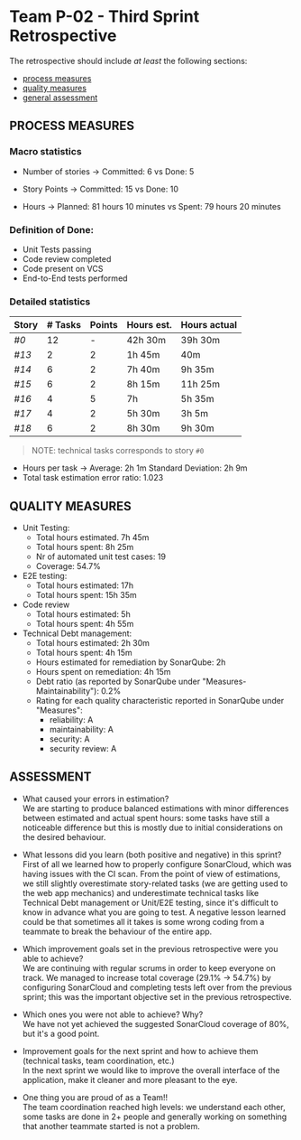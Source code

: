 
Team P-02 - Third Sprint Retrospective
=====================================

The retrospective should include _at least_ the following
sections:

- [process measures](#process-measures)
- [quality measures](#quality-measures)
- [general assessment](#assessment)

## PROCESS MEASURES 

### Macro statistics

- Number of stories → Committed: 6 vs Done: 5
- Story Points → Committed: 15 vs Done: 10

- Hours → Planned: 81 hours 10 minutes vs Spent: 79 hours 20 minutes

### Definition of Done:
 
- Unit Tests passing
- Code review completed
- Code present on VCS
- End-to-End tests performed

### Detailed statistics

| Story  | # Tasks | Points | Hours est. | Hours actual |
|--------|---------|--------|------------|--------------|
| _#0_   |    12   |    -   |  42h 30m  |     39h 30m  |
| _#13_   |    2    |    2   |   1h 45m  |      40m     |  
| _#14_   |    6    |    2   |   7h 40m   |    9h 35m    |
| _#15_   |    6    |    2   |  8h 15m    |      11h 25m  |
| _#16_   |    4    |    5   |     7h     |    5h 35m    |
| _#17_  |    4    |    2   |    5h 30m   |     3h 5m   |
| _#18_  |    6    |    2   |   8h 30m    |    9h 30m    |

> NOTE: technical tasks corresponds to story `#0`

- Hours per task → Average: 2h 1m Standard Deviation: 2h 9m
- Total task estimation error ratio: 1.023

  
## QUALITY MEASURES 

- Unit Testing:
  - Total hours estimated. 7h 45m
  - Total hours spent: 8h 25m
  - Nr of automated unit test cases: 19 
  - Coverage: 54.7%
- E2E testing:
  - Total hours estimated: 17h
  - Total hours spent: 15h 35m
- Code review 
  - Total hours estimated: 5h
  - Total hours spent: 4h 55m
- Technical Debt management:
  - Total hours estimated: 2h 30m
  - Total hours spent: 4h 15m
  - Hours estimated for remediation by SonarQube: 2h
  - Hours spent on remediation: 4h 15m
  - Debt ratio (as reported by SonarQube under "Measures-Maintainability"): 0.2%
  - Rating for each quality characteristic reported in SonarQube under "Measures":
     - reliability: A
     - maintainability: A
     - security: A
     - security review: A


## ASSESSMENT

- What caused your errors in estimation?<br/>
We are starting to produce balanced estimations with minor differences between estimated and actual spent hours: some tasks have still a noticeable difference but this is mostly due to initial considerations on the desired behaviour.

- What lessons did you learn (both positive and negative) in this sprint?<br/>
First of all we learned how to properly configure SonarCloud, which was having issues with the CI scan.
From the point of view of estimations, we still slightly overestimate story-related tasks (we are getting used to the web app mechanics) and underestimate technical tasks like Technical Debt management or Unit/E2E testing, since it's difficult to know in advance what you are going to test.
A negative lesson learned could be that sometimes all it takes is some wrong coding from a teammate to break the behaviour of the entire app.

- Which improvement goals set in the previous retrospective were you able to achieve? <br/>
We are continuing with regular scrums in order to keep everyone on track.
We managed to increase total coverage (29.1% -> 54.7%) by configuring SonarCloud and completing tests left over from the previous sprint; this was the important objective set in the previous retrospective. 

- Which ones you were not able to achieve? Why?<br/>
We have not yet achieved the suggested SonarCloud coverage of 80%, but it's a good point.

- Improvement goals for the next sprint and how to achieve them (technical tasks, team coordination, etc.)<br/>
In the next sprint we would like to improve the overall interface of the application, make it cleaner and more pleasant to the eye.

- One thing you are proud of as a Team!!<br/>
The team coordination reached high levels: we understand each other, some tasks are done in 2+ people and generally working on something that another teammate started is not a problem.
